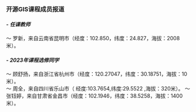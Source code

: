 ### **开源GIS课程成员报道**
#### - **_任课教师_**
～ 罗新，来自云南省昆明市（经度：102.850，纬度：24.827，海拔：2008米）。
#### - **_2023年课程选修同学_**
～ 顾舒扬，来自浙江省杭州市（经度：120.27047，纬度：30.18751，海拔：10米）。  
～ 周全，来自四川省乐山市（ 经度:103.7654,纬度:29.5522 ,海拔：320米）。 
～ 张钰婷，来自甘肃省金昌市（经度：102.1946，纬度：38.5258，海拔：1400米）。


